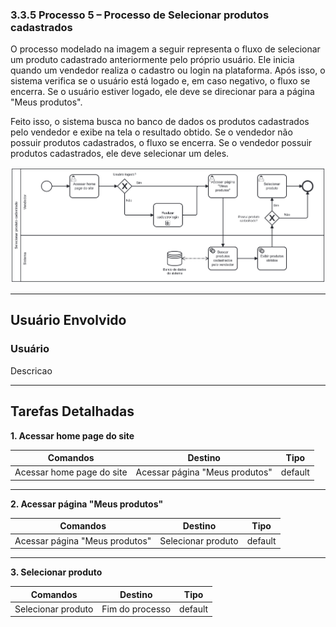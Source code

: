 ### 3.3.5 Processo 5 – Processo de Selecionar produtos cadastrados

O processo modelado na imagem a seguir representa o fluxo de selecionar um produto cadastrado anteriormente pelo próprio usuário. Ele inicia quando um vendedor realiza o cadastro ou login na plataforma. Após isso, o sistema verifica se o usuário está logado e, em caso negativo, o fluxo se encerra. Se o usuário estiver logado, ele deve se direcionar para a página "Meus produtos".

Feito isso, o sistema busca no banco de dados os produtos cadastrados pelo vendedor e exibe na tela o resultado obtido. Se o vendedor não possuir produtos cadastrados, o fluxo se encerra. Se o vendedor possuir produtos cadastrados, ele deve selecionar um deles.

![Processo de Selecionar produtos cadastrados](../images/processo05-selecionar-produto-cadastrado.png "Modelo BPMN do Processo 5.")

---

## **Usuário Envolvido**

### **Usuário**
Descricao

---

## **Tarefas Detalhadas**

**1. Acessar home page do site**

| **Comandos**         |  **Destino**                   | **Tipo** |
| ---                  | ---                            | ---               |
| Acessar home page do site | Acessar página "Meus produtos" | default           |

---

**2. Acessar página "Meus produtos"**

| **Comandos**         |  **Destino**                   | **Tipo** |
| ---                  | ---                            | ---               |
| Acessar página "Meus produtos" | Selecionar produto | default           |

---

**3. Selecionar produto**

| **Comandos**         |  **Destino**                   | **Tipo**          |
| ---                  | ---                            | ---               |
| Selecionar produto | Fim do processo | default |
